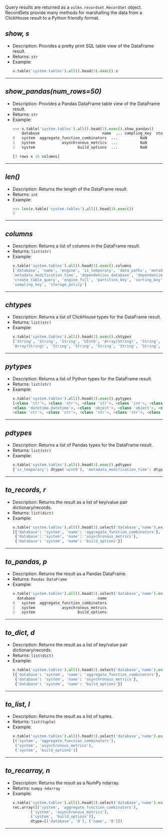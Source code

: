 Query results are returned as a ```vulkn.recordset.RecordSet``` object. RecordSets provide many methods for marshalling the
data from a ClickHouse result to a Python friendly format.

## *show, s*

* Description: Provides a pretty print SQL table view of the DataFrame result.
* Returns: ```str```
* Example:
    ```python
    v.table('system.tables').all().head(3).exec().s
    ```
---

## *show_pandas(num_rows=50)*

* Description: Provides a Pandas DataFrame table view of the DataFrame result.
* Returns: ```str```
* Example:
    ```python
    >>> v.table('system.tables').all().head(3).exec().show_pandas()
        database                            name  ... sampling_key  storage_policy
    0   system  aggregate_function_combinators  ...          NaN             NaN
    1   system            asynchronous_metrics  ...          NaN             NaN
    2   system                   build_options  ...          NaN             NaN

    [3 rows x 16 columns]
    ```
---

## *len()*

* Description: Returns the length of the DataFrame result.
* Returns: ```int```
* Example:
    ```python
    >>> len(v.table('system.tables').all().head(3).exec())
    3
    ```
---

## *columns*

* Description: Returns a list of columns in the DataFrame result.
* Returns: ```list(str)```
* Example:
    ```python
    v.table('system.tables').all().head(3).exec().columns
    ['database', 'name', 'engine', 'is_temporary', 'data_paths', 'metadata_path', 
    'metadata_modification_time', 'dependencies_database', 'dependencies_table', 
    'create_table_query', 'engine_full', 'partition_key', 'sorting_key', 'primary_key', 
    'sampling_key', 'storage_policy']
    ```
---

## *chtypes*

* Description: Returns a list of ClickHouse types for the DataFrame result.
* Returns: ```list(str)```
* Example:
    ```python
    v.table('system.tables').all().head(3).exec().chtypes
    ['String', 'String', 'String', 'UInt8', 'Array(String)', 'String', 'DateTime', 'Array(String)',
    'Array(String)', 'String', 'String', 'String', 'String', 'String', 'String', 'String']
    ```
---

## *pytypes*

* Description: Returns a list of Python types for the DataFrame result.
* Returns: ```list(str)```
* Example:
    ```python
    v.table('system.tables').all().head(3).exec().pytypes
    [<class 'str'>, <class 'str'>, <class 'str'>, <class 'int'>, <class 'object'>, <class 'str'>, 
    <class 'datetime.datetime'>, <class 'object'>, <class 'object'>, <class 'str'>, <class 'str'>, 
    <class 'str'>, <class 'str'>, <class 'str'>, <class 'str'>, <class 'str'>]
    ```
---

## *pdtypes*

* Description: Returns a list of Pandas types for the DataFrame result.
* Returns: ```list(str)```
* Example:
    ```python
    v.table('system.tables').all().head(3).exec().pdtypes
    {'is_temporary': dtype('uint8'), 'metadata_modification_time': dtype('<M8')}
    ```
---

## *to_records, r*

* Description: Returns the result as a list of key/value pair dictionary/records.
* Returns: ```list(dict)```
* Example:
    ```python
    v.table('system.tables').all().head(3).select('database','name').exec().r
    [{'database': 'system', 'name': 'aggregate_function_combinators'},
     {'database': 'system', 'name': 'asynchronous_metrics'},
     {'database': 'system', 'name': 'build_options'}]
    ```
---

## *to_pandas, p*

* Description: Returns the result as a Pandas DataFrame.
* Returns: ```Pandas DataFrame```
* Example:
    ```python
    v.table('system.tables').all().head(3).select('database','name').exec().p
      database                            name
    0   system  aggregate_function_combinators
    1   system            asynchronous_metrics
    2   system                   build_options
    ```
---

## *to_dict, d*

* Description: Returns the result as a list of key/value pair dictionary/records.
* Returns: ```list(dict)```
* Example:
    ```python
    v.table('system.tables').all().head(3).select('database','name').exec().d
    [{'database': 'system', 'name': 'aggregate_function_combinators'},
     {'database': 'system', 'name': 'asynchronous_metrics'},
     {'database': 'system', 'name': 'build_options'}]
    ```
---

## *to_list, l*

* Description: Returns the result as a list of tuples.
* Returns: ```list(tuple)```
* Example:
    ```python
    v.table('system.tables').all().head(3).select('database','name').exec().l
    [('system', 'aggregate_function_combinators'),
     ('system', 'asynchronous_metrics'),
     ('system', 'build_options')]
    ```
---

## *to_recarray, n*

* Description: Returns the result as a NumPy ndarray.
* Returns: ```numpy ndarray```
* Example:
    ```python
    v.table('system.tables').all().head(3).select('database','name').exec().n
    rec.array([('system', 'aggregate_function_combinators'),
            ('system', 'asynchronous_metrics'),
            ('system', 'build_options')],
            dtype=[('database', 'O'), ('name', 'O')])
    ```
---
